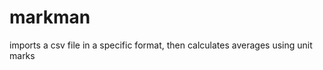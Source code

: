 markman
=======

imports a csv file in a specific format, then calculates averages using unit marks

